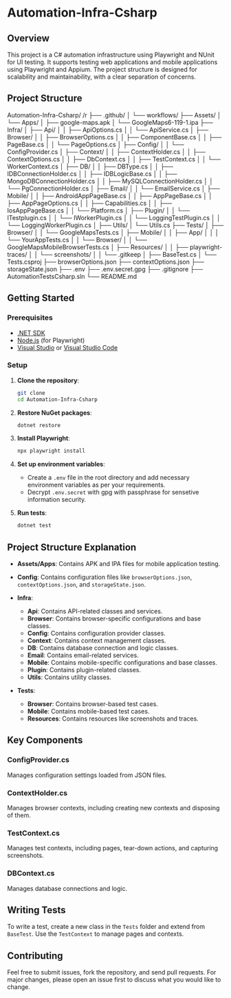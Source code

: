 # Automation-Infra-Csharp

## Overview

This project is a C# automation infrastructure using Playwright and NUnit for UI testing. It supports testing web applications and mobile applications using Playwright and Appium. The project structure is designed for scalability and maintainability, with a clear separation of concerns.

## Project Structure

Automation-Infra-Csharp/ /r
├── .github/
│   └── workflows/
├── Assets/
│   └── Apps/
│       ├── google-maps.apk
│       └── GoogleMaps6-119-1.ipa
├── Infra/
│   ├── Api/
│   │   ├── ApiOptions.cs
│   │   └── ApiService.cs
│   ├── Browser/
│   │   ├── BrowserOptions.cs
│   │   ├── ComponentBase.cs
│   │   ├── PageBase.cs
│   │   └── PageOptions.cs
│   ├── Config/
│   │   └── ConfigProvider.cs
│   ├── Context/
│   │   ├── ContextHolder.cs
│   │   ├── ContextOptions.cs
│   │   ├── DbContext.cs
│   │   ├── TestContext.cs
│   │   └── WorkerContext.cs
│   ├── DB/
│   │   ├── DBType.cs
│   │   ├── IDBConnectionHolder.cs
│   │   ├── IDBLogicBase.cs
│   │   ├── MongoDBConnectionHolder.cs
│   │   ├── MySQLConnectionHolder.cs
│   │   └── PgConnectionHolder.cs
│   ├── Email/
│   │   └── EmailService.cs
│   ├── Mobile/
│   │   ├── AndroidAppPageBase.cs
│   │   ├── AppPageBase.cs
│   │   ├── AppPageOptions.cs
│   │   ├── Capabilities.cs
│   │   ├── IosAppPageBase.cs
│   │   └── Platform.cs
│   ├── Plugin/
│   │   └── ITestplugin.cs
│   │   └── IWorkerPlugin.cs
│   │   └── LoggingTestPlugin.cs
│   │   └── LoggingWorkerPlugin.cs
│   ├── Utils/
│       └── Utils.cs
├── Tests/
│   ├── Browser/
│   │   └── GoogleMapsTests.cs
│   ├── Mobile/
│   │   ├── App/
│   │   │   └── YourAppTests.cs
│   │   └── Browser/
│   │       └── GoogleMapsMobileBrowserTests.cs
│   ├── Resources/
│   │   ├── playwright-traces/
│   │   └── screenshots/
│   │       └── .gitkeep
│   ├── BaseTest.cs
│   └── Tests.csproj
├── browserOptions.json
├── contextOptions.json
├── storageState.json
├── .env
├── .env.secret.gpg
├── .gitignore
├── AutomationTestsCsharp.sln
└── README.md



## Getting Started

### Prerequisites

- [.NET SDK](https://dotnet.microsoft.com/download)
- [Node.js](https://nodejs.org/) (for Playwright)
- [Visual Studio](https://visualstudio.microsoft.com/) or [Visual Studio Code](https://code.visualstudio.com/)

### Setup

1. **Clone the repository**:
    ```sh
    git clone 
    cd Automation-Infra-Csharp
    ```

2. **Restore NuGet packages**:
    ```sh
    dotnet restore
    ```

3. **Install Playwright**:
    ```sh
    npx playwright install
    ```

4. **Set up environment variables**:
    - Create a `.env` file in the root directory and add necessary environment variables as per your requirements.
    - Decrypt `.env.secret` with gpg with passphrase for sensetive information security.

5. **Run tests**:
    ```sh
    dotnet test
    ```

## Project Structure Explanation

- **Assets/Apps**: Contains APK and IPA files for mobile application testing.
- **Config**: Contains configuration files like `browserOptions.json`, `contextOptions.json`, and `storageState.json`.
- **Infra**:
  - **Api**: Contains API-related classes and services.
  - **Browser**: Contains browser-specific configurations and base classes.
  - **Config**: Contains configuration provider classes.
  - **Context**: Contains context management classes.
  - **DB**: Contains database connection and logic classes.
  - **Email**: Contains email-related services.
  - **Mobile**: Contains mobile-specific configurations and base classes.
  - **Plugin**: Contains plugin-related classes.
  - **Utils**: Contains utility classes.

- **Tests**:
  - **Browser**: Contains browser-based test cases.
  - **Mobile**: Contains mobile-based test cases.
  - **Resources**: Contains resources like screenshots and traces.

## Key Components

### ConfigProvider.cs

Manages configuration settings loaded from JSON files.

### ContextHolder.cs

Manages browser contexts, including creating new contexts and disposing of them.

### TestContext.cs

Manages test contexts, including pages, tear-down actions, and capturing screenshots.

### DBContext.cs

Manages database connections and logic.

## Writing Tests

To write a test, create a new class in the `Tests` folder and extend from `BaseTest`. Use the `TestContext` to manage pages and contexts.


## Contributing

Feel free to submit issues, fork the repository, and send pull requests. For major changes, please open an issue first to discuss what you would like to change.